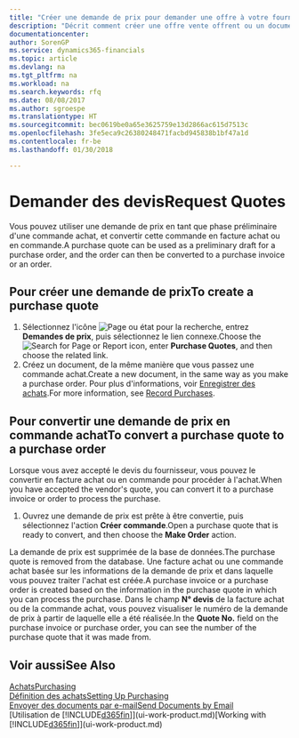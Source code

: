 ```yaml
---
title: "Créer une demande de prix pour demander une offre à votre fournisseur | Microsoft Docs"
description: "Décrit comment créer une offre vente offrent ou un document de demande de proposition pour enregistrer votre offre à un client pour vendre des produits dans certaines conditions."
documentationcenter: 
author: SorenGP
ms.service: dynamics365-financials
ms.topic: article
ms.devlang: na
ms.tgt_pltfrm: na
ms.workload: na
ms.search.keywords: rfq
ms.date: 08/08/2017
ms.author: sgroespe
ms.translationtype: HT
ms.sourcegitcommit: bec0619be0a65e3625759e13d2866ac615d7513c
ms.openlocfilehash: 3fe5eca9c26380248471facbd945838b1bf47a1d
ms.contentlocale: fr-be
ms.lasthandoff: 01/30/2018

---
```

# <a name="request-quotes"></a><span data-ttu-id="5aa30-103">Demander des devis</span><span class="sxs-lookup"><span data-stu-id="5aa30-103">Request Quotes</span></span>
<span data-ttu-id="5aa30-104">Vous pouvez utiliser une demande de prix en tant que phase préliminaire d'une commande achat, et convertir cette commande en facture achat ou en commande.</span><span class="sxs-lookup"><span data-stu-id="5aa30-104">A purchase quote can be used as a preliminary draft for a purchase order, and the order can then be converted to a purchase invoice or an order.</span></span>


## <a name="to-create-a-purchase-quote"></a><span data-ttu-id="5aa30-105">Pour créer une demande de prix</span><span class="sxs-lookup"><span data-stu-id="5aa30-105">To create a purchase quote</span></span>
1. <span data-ttu-id="5aa30-106">Sélectionnez l'icône ![Page ou état pour la recherche](media/ui-search/search_small.png "Page ou état pour la recherche"), entrez **Demandes de prix**, puis sélectionnez le lien connexe.</span><span class="sxs-lookup"><span data-stu-id="5aa30-106">Choose the ![Search for Page or Report](media/ui-search/search_small.png "Search for Page or Report icon") icon, enter **Purchase Quotes**, and then choose the related link.</span></span>
2. <span data-ttu-id="5aa30-107">Créez un document, de la même manière que vous passez une commande achat.</span><span class="sxs-lookup"><span data-stu-id="5aa30-107">Create a new document, in the same way as you make a purchase order.</span></span> <span data-ttu-id="5aa30-108">Pour plus d'informations, voir [Enregistrer des achats](purchasing-how-record-purchases.md).</span><span class="sxs-lookup"><span data-stu-id="5aa30-108">For more information, see [Record Purchases](purchasing-how-record-purchases.md).</span></span>

## <a name="to-convert-a-purchase-quote-to-a-purchase-order"></a><span data-ttu-id="5aa30-109">Pour convertir une demande de prix en commande achat</span><span class="sxs-lookup"><span data-stu-id="5aa30-109">To convert a purchase quote to a purchase order</span></span>
<span data-ttu-id="5aa30-110">Lorsque vous avez accepté le devis du fournisseur, vous pouvez le convertir en facture achat ou en commande pour procéder à l'achat.</span><span class="sxs-lookup"><span data-stu-id="5aa30-110">When you have accepted the vendor's quote, you can convert it to a purchase invoice or order to process the purchase.</span></span>

1. <span data-ttu-id="5aa30-111">Ouvrez une demande de prix est prête à être convertie, puis sélectionnez l'action **Créer commande**.</span><span class="sxs-lookup"><span data-stu-id="5aa30-111">Open a purchase quote that is ready to convert, and then choose the **Make Order** action.</span></span>

<span data-ttu-id="5aa30-112">La demande de prix est supprimée de la base de données.</span><span class="sxs-lookup"><span data-stu-id="5aa30-112">The purchase quote is removed from the database.</span></span> <span data-ttu-id="5aa30-113">Une facture achat ou une commande achat basée sur les informations de la demande de prix et dans laquelle vous pouvez traiter l'achat est créée.</span><span class="sxs-lookup"><span data-stu-id="5aa30-113">A purchase invoice or a purchase order is created based on the information in the purchase quote in which you can process the purchase.</span></span> <span data-ttu-id="5aa30-114">Dans le champ **N° devis** de la facture achat ou de la commande achat, vous pouvez visualiser le numéro de la demande de prix à partir de laquelle elle a été réalisée.</span><span class="sxs-lookup"><span data-stu-id="5aa30-114">In the **Quote No.** field on the purchase invoice or purchase order, you can see the number of the purchase quote that it was made from.</span></span>

## <a name="see-also"></a><span data-ttu-id="5aa30-115">Voir aussi</span><span class="sxs-lookup"><span data-stu-id="5aa30-115">See Also</span></span>
[<span data-ttu-id="5aa30-116">Achats</span><span class="sxs-lookup"><span data-stu-id="5aa30-116">Purchasing</span></span>](purchasing-manage-purchasing.md)  
[<span data-ttu-id="5aa30-117">Définition des achats</span><span class="sxs-lookup"><span data-stu-id="5aa30-117">Setting Up Purchasing</span></span>](purchasing-setup-purchasing.md)  
[<span data-ttu-id="5aa30-118">Envoyer des documents par e-mail</span><span class="sxs-lookup"><span data-stu-id="5aa30-118">Send Documents by Email</span></span>](ui-how-send-documents-email.md)  
<span data-ttu-id="5aa30-119">[Utilisation de [!INCLUDE[d365fin](includes/d365fin_md.md)]](ui-work-product.md)</span><span class="sxs-lookup"><span data-stu-id="5aa30-119">[Working with [!INCLUDE[d365fin](includes/d365fin_md.md)]](ui-work-product.md)</span></span>

